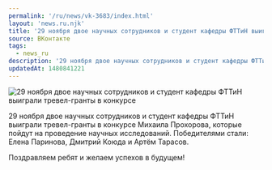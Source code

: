 ```yaml
---
permalink: '/ru/news/vk-3683/index.html'
layout: 'news.ru.njk'
title: '29 ноября двое научных сотрудников и студент кафедры ФТТиН выиграли тревел-гранты в конкурсе Ми'
source: ВКонтакте
tags:
  - news_ru
description: '29 ноября двое научных сотрудников и студент кафедры ФТТиН выиграли тревел-гранты в конкурсе'
updatedAt: 1480841221
---
```

![29 ноября двое научных сотрудников и студент кафедры ФТТиН выиграли тревел-гранты в конкурсе](https://sun9-30.userapi.com/impf/c636816/v636816484/37a3e/dSs0FA-74lc.jpg?size=800x533&quality=96&proxy=1&sign=4d0673028b0fd803aeeb577233f8ef5c&c_uniq_tag=mScwqMEyaM13L4lV6Nsxuf8CiquYbhI4oyQeAY9TdtQ&type=album)

29 ноября двое научных сотрудников и студент кафедры ФТТиН выиграли тревел-гранты в конкурсе Михаила Прохорова, которые пойдут на проведение научных исследований. Победителями стали: Елена Паринова, Дмитрий Коюда и Артём Тарасов.

Поздравляем ребят и желаем успехов в будущем!
